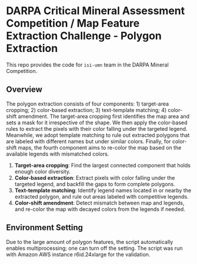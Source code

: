 # DARPA Critical Mineral Assessment Competition / Map Feature Extraction Challenge - Polygon Extraction

This repo provides the code for `isi-umn` team in the DARPA Mineral Competition.

## Overview
The polygon extraction consists of four components: 1) target-area cropping; 2) color-based extraction; 3) text-template matching; 4) color-shift amendment. The target-area cropping first identifies the map area and sets a mask for it irrespective of the shape. We then apply the color-based rules to extract the pixels with their color falling under the targeted legend. Meanwhile, we adopt template matching to rule out extracted polygons that are labeled with different names but under similar colors. Finally, for color-shift maps, the fourth component aims to re-color the map based on the available legends with mismatched colors.

1. <b>Target-area cropping</b>: Find the largest connected component that holds enough color diversity.
2. <b>Color-based extraction</b>: Extract pixels with color falling under the targeted legend, and backfill the gaps to form complete polygons.
3. <b>Text-template matching</b>: Identify legend names located in or nearby the extracted polygon, and rule out areas labeled with competitive legends.
4. <b>Color-shift amendment</b>: Detect mismatch between map and legends, and re-color the map with decayed colors from the legends if needed.

## Environment Setting
Due to the large amount of polygon features, the script automatically enables multiprocessing; one can turn off the setting.
The script was run with Amazon AWS instance r6id.24xlarge for the validation.
